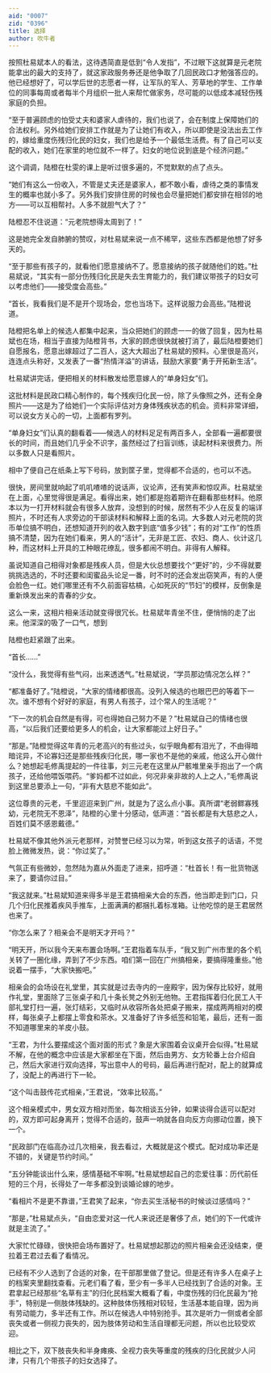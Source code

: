 ```yaml
---
aid: "0007"
zid: "0396"
title: 选择
author: 吹牛者
---
```


按照杜易斌本人的看法，这待遇简直是低到“令人发指”，不过眼下这就算是元老院能拿出的最大的支持了，就这家政服务券还是他争取了几回民政口才勉强答应的。他已经想好了，可以学后世的志愿者一样，让军队的军人、芳草地的学生、工作单位的同事每周或者每半个月组织一批人来帮忙做家务，尽可能的以低成本减轻伤残家庭的负担。

“至于普遍顾虑的怕受丈夫和婆家人虐待的，我们也说了，会在制度上保障她们的合法权利。另外给她们安排工作就是为了让她们有收入，所以即使是没法出去工作的，嫁给重度伤残归化民的妇女，我们也是给予一个最低生活费。有了自己可以支配的收入，她们在家里的地位就不一样了。妇女的地位说到底是个经济问题。”

这个调调，陆橙在杜雯的课上是听过很多遍的，不觉默默的点了点头。

“她们有这么一份收入，不管是丈夫还是婆家人，都不敢小看，虐待之类的事情发生的概率也就小多了。另外我们安排住房的时候也会尽量把她们都安排在相邻的地方――可以互相帮衬。人多不就胆气大了？”

陆橙忍不住说道：“元老院想得太周到了！”

这是她完全发自肺腑的赞叹，对杜易斌来说一点不稀罕，这些东西都是他想了好多天的。

“至于那些有孩子的，就看他们愿意接纳不了。愿意接纳的孩子就随他们的姓。”杜易斌说，“其实有一部分伤残归化民是失去生育能力的，我们建议带孩子的妇女可以考虑他们――接受度会高些。”

“首长，我看我们是不是开个现场会，您也当场下。这样说服力会高些。”陆橙说道。

陆橙把名单上的候选人都集中起来，当众把她们的顾虑一一的做了回复，因为杜易斌也在场，相当于直接为陆橙背书，大家的顾虑很快就被打消了，最后陆橙要她们自愿报名，愿意出嫁超过了二百人，这大大超出了杜易斌的预料。心里很是高兴，连连点头称好，又发表了一番“热情洋溢”的讲话，鼓励大家要“勇于开拓新生活”。

杜易斌讲完话，便把相关的材料散发给愿意嫁人的“单身妇女”们。

这批材料是民政口精心制作的，每个残疾归化民一份，除了头像照之外，还有全身照片――这是为了给她们一个实际评估对方身体残疾状态的机会。资料非常详细，可以说女方关心的一切，上面都有罗列。

“单身妇女”们认真的翻看着――候选人的材料足足有两百多人，全部看一遍都要很长的时间，而且她们几乎全不识字，虽然经过了扫盲训练，读起材料来很费力。所以多数人只是看照片。

相中了便自己在纸条上写下号码，放到筐子里，觉得都不合适的，也可以不选。

很快，房间里就响起了叽叽喳喳的说话声，议论声，还有笑声和惊叹声。杜易斌坐在上面，心里觉得很是满足。看得出来，她们都是抱着期许在翻看那些材料。他原本以为一打开材料就会有很多人放弃，没想到的时候，居然有不少人在反复的端详照片，不时还有人求旁边的干部读材料和解释上面的名词。大多数人对元老院的货币单位搞不明白，还想知道开列的收入数字到底“值多少钱”；有的对“工作”的性质搞不清楚，因为在她们看来，男人的“活计”，无非是工匠、农妇、商人、伙计这几种，而这材料上开具的工种眼花缭乱，很多都闹不明白。非得有人解释。

虽说知道自己相得对象都是残疾人员，但是大伙总想要找个“更好”的，少不得就要挑挑选选的，不时还要和闺蜜品头论足一番，时不时的还会发出窃笑声，有的人便会脸色一红。她们哪里还有不久前面容枯槁，心如死灰的“节妇”的模样，反倒象是重新焕发出来的青春的少女。

这么一来，这相片相亲活动就变得很冗长。杜易斌年青坐不住，便悄悄的走了出来。他深深的吸了一口气，想到

陆橙也赶紧跟了出来。

“首长……”

“没什么，我觉得有些气闷，出来透透气。”杜易斌说，“学员那边情况怎么样？”

“都准备好了。”陆橙说，“大家的情绪都很高。没列入候选的也眼巴巴的等着下一次。谁不想有个好好的家庭，有男人有孩子，过个常人的生活呢？”

“下一次的机会自然是有得，可也得她自己努力不是？”杜易斌自己的情绪也很高，“以后我们还要给更多人的机会，让大家都能过上好日子。”

“那是。”陆橙觉得这年青的元老高兴的有些过头，似乎眼角都有泪光了，不由得暗暗诧异，不论寡妇还是那些残疾归化民，哪一家也不是他的亲戚，他这么开心做什么？她想起毛修禹提起的一件往事，刘三元老在这里从尸骸堆里亲手抱出了一个病孩子，还给他喂饭喂药。“爹妈都不过如此，何况非亲非故的人上之人，”毛修禹说到这里总要添上一句，“非有大慈悲不能如此”。

这位尊贵的元老，千里迢迢来到广州，就是为了这么点小事。真所谓“老弱鳏寡残幼，元老院无不恩泽”，陆橙的心里十分感动，低声道：“首长都是有大慈悲之人，百姓们莫不感恩戴德。”

杜易斌不像其他外派元老那样，对赞誉已经习以为常，听到这女孩子的话语，不觉脸上微微发热，说：“你过奖了。”

气氛正有些微妙，忽然陆为嘉从外面走了进来，招呼道：“杜首长！有一批货物送来了，要请你过目。”

“我这就来。”杜易斌知道来得多半是王君搞相亲大会的东西，他当即走到门口，只几个归化民推着疾风手推车，上面满满的都捆扎着标准箱。让他吃惊的是王君居然也来了。

“你怎么来了？相亲会不是明天才开吗？”

“明天开，所以我今天来布置会场啊。”王君指着车队手，“我又到广州市里的各个机关转了一圈化缘，弄到了不少东西。咱们第一回在广州搞相亲，要搞得隆重些。”他说着一摆手，“大家快搬吧。”

相亲会的会场设在礼堂里，其实就是过去寺内的一座殿宇，因为保存比较好，就用作礼堂，里面除了三张桌子和几十条长凳之外别无他物。王君指挥着归化民工人干部礼堂打扫一遍，张灯结彩，又临时从收容所各处把桌子搬来，摆成两两相对的模样，每张桌子上都摆上零食和茶水。又准备好了许多纸签和铅笔，最后，还有一面不知道哪里来的羊皮小鼓。

“王君，为什么要摆成这个面对面的形式？象是大家围着会议桌开会似得。”杜易斌不解，在他的概念中应该是大家都坐在下面，然后由男方、女方轮番上台介绍自己，然后大家进行双向选择，写出意中人的号码，最后再进行配对，配上的就算成了，没配上的再进行下一轮。

“这个叫击鼓传花式相亲，”王君说，“效率比较高。”

这个相亲模式中，男女双方相对而坐，每次相谈五分钟，如果谈得合适可以配对的，双方即可起身离开；觉得不合适的，鼓声一响就各自向反方向挪动位置，换下一个。

“民政部门在临高办过几次相亲，我去看过，大概就是这个模式。配对成功率还是不错的，关键是节约时间。”

“五分钟能谈出什么来，感情基础不牢啊。”杜易斌想起自己的恋爱往事：历代前任短的三个月，长得处了一年多都没到谈婚论嫁的地步。

“看相片不是更不靠谱，”王君笑了起来，“你去买生活秘书的时候谈过感情吗？”

“那是，”杜易斌点头，“自由恋爱对这一代人来说还是奢侈了点，她们的下一代或许就是主流了。”

大家忙忙碌碌，很快把会场布置好了。杜易斌想起那边的照片相亲会还没结束，便拉着王君过去看了看情况。

已经有不少人选到了合适的对象，在干部那里做了登记。但是还有许多人在桌子上的档案夹里翻找查看。元老们看了看，至少有一多半人已经找到了合适的对象。王君拿起已经那些“名草有主”的归化民档案大概看了看，中度伤残的归化民最为“抢手”，特别是一侧肢体残缺的。这种肢体伤残相对较轻，生活基本能自理，因为尚有劳动能力，多半还有工作。所以在候选人中特别抢手。其次是听力一侧或者全部丧失或者一侧视力丧失的，因为肢体劳动和生活自理都无问题，所以也比较受欢迎。

相比之下，双下肢丧失和半身瘫痪、全视力丧失等重度的残疾的归化民就少人问津，只有几个带孩子的妇女选择了。
